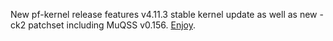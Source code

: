 New pf-kernel release features v4.11.3 stable kernel update as well as new -ck2 patchset including MuQSS v0.156. [Enjoy](https://pf.natalenko.name/sources/4.11/patch-4.11-pf4.xz).
